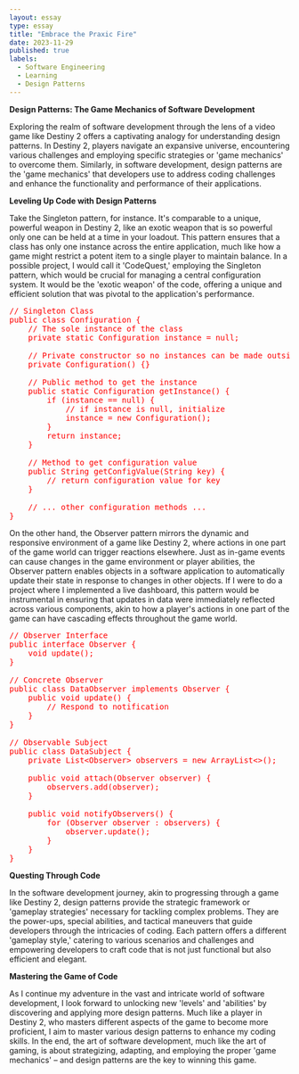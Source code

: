 ```yaml
---
layout: essay
type: essay
title: "Embrace the Praxic Fire"
date: 2023-11-29
published: true
labels:
  - Software Engineering
  - Learning
  - Design Patterns
---
```


<b>Design Patterns: The Game Mechanics of Software Development</b>

<p>Exploring the realm of software development through the lens of a video game like Destiny 2 offers a captivating analogy for understanding design patterns. In Destiny 2, players navigate an expansive universe, encountering various challenges and employing specific strategies or 'game mechanics' to overcome them. Similarly, in software development, design patterns are the 'game mechanics' that developers use to address coding challenges and enhance the functionality and performance of their applications.</p>

<b>Leveling Up Code with Design Patterns</b>

<p>Take the Singleton pattern, for instance. It's comparable to a unique, powerful weapon in Destiny 2, like an exotic weapon that is so powerful only one can be held at a time in your loadout. This pattern ensures that a class has only one instance across the entire application, much like how a game might restrict a potent item to a single player to maintain balance. In a possible project, I would call it 'CodeQuest,' employing the Singleton pattern, which would be crucial for managing a central configuration system. It would be the 'exotic weapon' of the code, offering a unique and efficient solution that was pivotal to the application's performance.</p>

<pre style="color: red;">
// Singleton Class
public class Configuration {
    // The sole instance of the class
    private static Configuration instance = null;

    // Private constructor so no instances can be made outside this class
    private Configuration() {}

    // Public method to get the instance
    public static Configuration getInstance() {
        if (instance == null) {
            // if instance is null, initialize
            instance = new Configuration();
        }
        return instance;
    }

    // Method to get configuration value
    public String getConfigValue(String key) {
        // return configuration value for key
    }

    // ... other configuration methods ...
}
</pre>

<p>On the other hand, the Observer pattern mirrors the dynamic and responsive environment of a game like Destiny 2, where actions in one part of the game world can trigger reactions elsewhere. Just as in-game events can cause changes in the game environment or player abilities, the Observer pattern enables objects in a software application to automatically update their state in response to changes in other objects. If I were to do a project where I implemented a live dashboard, this pattern would be instrumental in ensuring that updates in data were immediately reflected across various components, akin to how a player's actions in one part of the game can have cascading effects throughout the game world.</p>

<pre style="color: red;">
// Observer Interface
public interface Observer {
    void update();
}

// Concrete Observer
public class DataObserver implements Observer {
    public void update() {
        // Respond to notification
    }
}

// Observable Subject
public class DataSubject {
    private List&lt;Observer&gt; observers = new ArrayList&lt;&gt;();

    public void attach(Observer observer) {
        observers.add(observer);
    }

    public void notifyObservers() {
        for (Observer observer : observers) {
            observer.update();
        }
    }
}
</pre>

<b>Questing Through Code</b>

<p>In the software development journey, akin to progressing through a game like Destiny 2, design patterns provide the strategic framework or 'gameplay strategies' necessary for tackling complex problems. They are the power-ups, special abilities, and tactical maneuvers that guide developers through the intricacies of coding. Each pattern offers a different 'gameplay style,' catering to various scenarios and challenges and empowering developers to craft code that is not just functional but also efficient and elegant.</p>

<b>Mastering the Game of Code</b>

<p>As I continue my adventure in the vast and intricate world of software development, I look forward to unlocking new 'levels' and 'abilities' by discovering and applying more design patterns. Much like a player in Destiny 2, who masters different aspects of the game to become more proficient, I aim to master various design patterns to enhance my coding skills. In the end, the art of software development, much like the art of gaming, is about strategizing, adapting, and employing the proper 'game mechanics' – and design patterns are the key to winning this game.</p>
